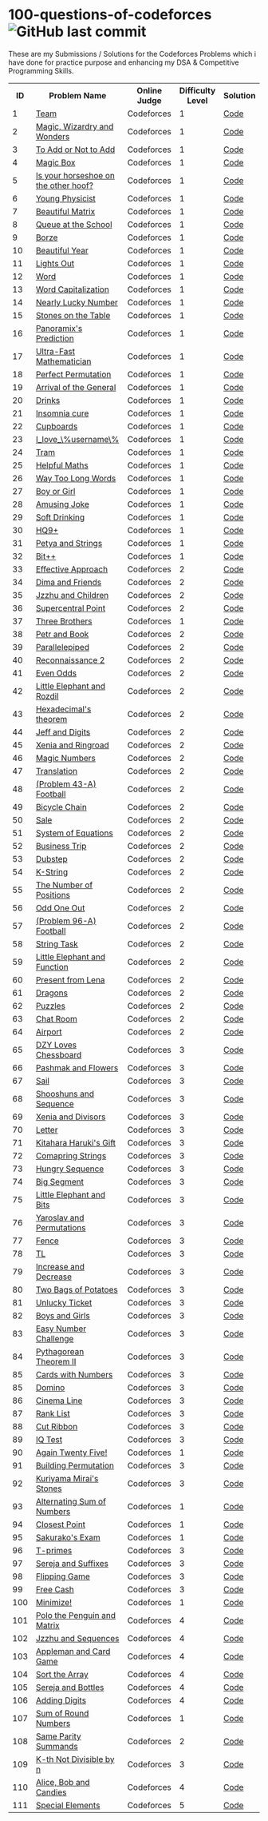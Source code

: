 # 100-questions-of-codeforces   ![GitHub last commit](https://img.shields.io/github/last-commit/piyushpatelcodes/codeforces?path=README.md&display_timestamp=author&style=plastic&logo=github&logoColor=white&label=Last%20Commit&labelColor=black&color=indigo&cacheSeconds=3600&link=https://github.com/piyushpatelcodes/codeforces)


These are my Submissions / Solutions for the Codeforces Problems which i have done for practice purpose and enhancing my DSA & Competitive Programming Skills.

 

<html>
<body>
<center>
<table>
<tr>
<th>ID</th>
<th>Problem Name</th>
<th>Online Judge</th>
<th>Difficulty Level</th>
  <th>Solution</th>
</tr>

<tr>
<td>1</td>
<td><a href="https://codeforces.com/contest/231/problem/A" target="_blank">Team</a></td>
<td>Codeforces</td>
<td>1</td>
<td><a href="https://github.com/piyushpatelcodes/codeforces/blob/main/team.java">Code</a></td>
</tr>

<tr>
<td>2</td>
<td><a href="https://codeforces.com/contest/231/problem/B" target="_blank"> Magic, Wizardry and Wonders</a></td>
<td>Codeforces</td>
<td>1</td>
<td><a href="https://github.com/piyushpatelcodes/codeforces/blob/main/Magic_Wizardry_and_Wonders.java">Code</a></td>
</tr>

<tr>
<td>3</td>
<td><a href="https://codeforces.com/contest/231/problem/B" target="_blank">To Add or Not to Add</a></td>
<td>Codeforces</td>
<td>1</td>
<td><a href="https://github.com/piyushpatelcodes/codeforces/blob/main/to_Add_or_Not_to_Add.java">Code</a></td>
</tr>


<tr>
<td>4</td>
<td><a href="https://codeforces.com/contest/231/problem/D" target="_blank">Magic Box</a></td>
<td>Codeforces</td>
<td>1</td>
<td><a href="https://github.com/piyushpatelcodes/codeforces/blob/main/magic_Box.java">Code</a></td>
</tr>

<tr>
<td>5</td>
<td><a href="https://codeforces.com/contest/228/problem/A" target="_blank">Is your horseshoe on the other hoof?</a></td>
<td>Codeforces</td>
<td>1</td>
<td><a href="https://github.com/piyushpatelcodes/codeforces/blob/main/is_your_horseshoe_on_the_other_hoof.java">Code</a></td>
</tr>

<tr>
<td>6</td>
<td><a href="https://codeforces.com/contest/228/problem/A" target="_blank">Young Physicist</a></td>
<td>Codeforces</td>
<td>1</td>
<td><a href="https://github.com/piyushpatelcodes/codeforces/blob/main/young_Physicist.java">Code</a></td>
</tr>



<tr>
<td>7</td>
<td><a href="http://codeforces.com/problemset/problem/263/A" target="_blank">Beautiful Matrix</a></td>
<td>Codeforces</td>
<td>1</td>
<td><a href="https://github.com/piyushpatelcodes/codeforces/blob/main/beautiful_Matrix.java">Code</a></td>
</tr>

<tr>
<td>8</td>
<td><a href="http://codeforces.com/problemset/problem/266/B" target="_blank">Queue at the School</a></td>
<td>Codeforces</td>
<td>1</td>
<td><a href="https://github.com/piyushpatelcodes/codeforces/blob/main/queue_at_the_School.java">Code</a></td>
</tr>

<tr>
<td>9</td>
<td><a href="https://codeforces.com/contest/32/problem/B" target="_blank">Borze</a></td>
<td>Codeforces</td>
<td>1</td>
<td><a href="https://github.com/piyushpatelcodes/codeforces/blob/main/borze.java">Code</a></td>
</tr>

<tr>
<td>10</td>
<td><a href="https://codeforces.com/contest/32/problem/B" target="_blank">Beautiful Year</a></td>
<td>Codeforces</td>
<td>1</td>
<td><a href="https://github.com/piyushpatelcodes/codeforces/blob/main/beautiful_Year.java">Code</a></td>
</tr>

<tr>
<td>11</td>
<td><a href="https://codeforces.com/problemset/problem/275/A" target="_blank">Lights Out</a></td>
<td>Codeforces</td>
<td>1</td>
<td><a href="https://github.com/piyushpatelcodes/codeforces/blob/main/lights_Out.java">Code</a></td>
</tr>

<tr>
<td>12</td>
<td><a href="https://codeforces.com/problemset/problem/59/A" target="_blank">Word</a></td>
<td>Codeforces</td>
<td>1</td>
<td><a href="https://github.com/piyushpatelcodes/codeforces/blob/main/word.java">Code</a></td>
</tr>                

<tr>
<td>13</td>
<td><a href="https://codeforces.com/problemset/problem/281/A" target="_blank">Word Capitalization</a></td>
<td>Codeforces</td>
<td>1</td>
<td><a href="https://github.com/piyushpatelcodes/codeforces/blob/main/word_Capitalization.java">Code</a></td>
</tr>   

<tr>
<td>14</td>
<td><a href="https://codeforces.com/problemset/problem/110/A" target="_blank">Nearly Lucky Number</a></td>
<td>Codeforces</td>
<td>1</td>
<td><a href="https://github.com/piyushpatelcodes/codeforces/blob/main/nearly_Lucky_Number.java">Code</a></td>
</tr>   

<tr>
<td>15</td>
<td><a href="https://codeforces.com/problemset/problem/266/A" target="_blank">Stones on the Table</a></td>
<td>Codeforces</td>
<td>1</td>
<td><a href="https://github.com/piyushpatelcodes/codeforces/blob/main/stones_on_the_Table.java">Code</a></td>
</tr>   


<tr>
<td>16</td>
<td><a href="https://codeforces.com/problemset/problem/80/A" target="_blank">Panoramix's Prediction</a></td>
<td>Codeforces</td>
<td>1</td>
<td><a href="https://github.com/piyushpatelcodes/codeforces/blob/main/panoramix's_Prediction.java">Code</a></td>
</tr>   

<tr>
<td>17</td>
<td><a href="https://codeforces.com/problemset/problem/61/A" target="_blank">Ultra-Fast Mathematician</a></td>
<td>Codeforces</td>
<td>1</td>
<td><a href="https://github.com/piyushpatelcodes/codeforces/blob/main/ultra_Fast_Mathematician.java">Code</a></td>
</tr>

<tr>
<td>18</td>
<td><a href="https://codeforces.com/problemset/problem/233/A" target="_blank">Perfect Permutation</a></td>
<td>Codeforces</td>
<td>1</td>
<td><a href="https://github.com/piyushpatelcodes/codeforces/blob/main/perfect_Permutation.java">Code</a></td>
</tr>

<tr>
<td>19</td>
<td><a href="https://codeforces.com/problemset/problem/144/A" target="_blank">Arrival of the General</a></td>
<td>Codeforces</td>
<td>1</td>
<td><a href="https://github.com/piyushpatelcodes/codeforces/blob/main/arrival_of_the_General.java">Code</a></td>
</tr>

<tr>
<td>20</td>
<td><a href="https://codeforces.com/problemset/problem/200/B" target="_blank">Drinks</a></td>
<td>Codeforces</td>
<td>1</td>
<td><a href="https://github.com/piyushpatelcodes/codeforces/blob/main/drinks.java">Code</a></td>
</tr>

<tr>
<td>21</td>
<td><a href="https://codeforces.com/problemset/problem/148/A" target="_blank">Insomnia cure</a></td>
<td>Codeforces</td>
<td>1</td>
<td><a href="https://github.com/piyushpatelcodes/codeforces/blob/main/insomnia_cure.java">Code</a></td>
</tr>

<tr>
<td>22</td>
<td><a href="https://codeforces.com/problemset/problem/248/A" target="_blank">Cupboards</a></td>
<td>Codeforces</td>
<td>1</td>
<td><a href="https://github.com/piyushpatelcodes/codeforces/blob/main/cupboards.java">Code</a></td>
</tr>

<tr>
<td>23</td>
<td><a href="https://codeforces.com/problemset/problem/155/A" target="_blank">I_love_\%username\%</a></td>
<td>Codeforces</td>
<td>1</td>
<td><a href="https://github.com/piyushpatelcodes/codeforces/blob/main/i_love_username.java">Code</a></td>
</tr>

<tr>
<td>24</td>
<td><a href="https://codeforces.com/problemset/problem/116/A" target="_blank">Tram</a></td>
<td>Codeforces</td>
<td>1</td>
<td><a href="https://github.com/piyushpatelcodes/codeforces/blob/main/tram.java">Code</a></td>
</tr>

<tr>
<td>25</td>
<td><a href="https://codeforces.com/problemset/problem/339/A" target="_blank">Helpful Maths</a></td>
<td>Codeforces</td>
<td>1</td>
<td><a href="https://github.com/piyushpatelcodes/codeforces/blob/main/helpful_Maths.java">Code</a></td>
</tr>

<tr>
<td>26</td>
<td><a href="https://codeforces.com/problemset/problem/71/A" target="_blank">Way Too Long Words</a></td>
<td>Codeforces</td>
<td>1</td>
<td><a href="https://github.com/piyushpatelcodes/codeforces/blob/main/way_Too_Long_Words.java">Code</a></td>
</tr>

<tr>
<td>27</td>
<td><a href="https://codeforces.com/problemset/problem/236/A" target="_blank">Boy or Girl</a></td>
<td>Codeforces</td>
<td>1</td>
<td><a href="https://github.com/piyushpatelcodes/codeforces/blob/main/boy_or_Girl.java">Code</a></td>
</tr>

<tr>
<td>28</td>
<td><a href="https://codeforces.com/problemset/problem/141/A" target="_blank">Amusing Joke</a></td>
<td>Codeforces</td>
<td>1</td>
<td><a href="https://github.com/piyushpatelcodes/codeforces/blob/main/amusing_Joke.java">Code</a></td>
</tr>

<tr>
<td>29</td>
<td><a href="https://codeforces.com/problemset/problem/151/A" target="_blank">Soft Drinking</a></td>
<td>Codeforces</td>
<td>1</td>
<td><a href="https://github.com/piyushpatelcodes/codeforces/blob/main/soft_Drinking.java">Code</a></td>
</tr>

<tr>
<td>30</td>
<td><a href="https://codeforces.com/problemset/problem/133/A" target="_blank">HQ9+</a></td>
<td>Codeforces</td>
<td>1</td>
<td><a href="https://github.com/piyushpatelcodes/codeforces/blob/main/hq9.java">Code</a></td>
</tr>

<tr>
<td>31</td>
<td><a href="https://codeforces.com/problemset/problem/112/A" target="_blank">Petya and Strings</a></td>
<td>Codeforces</td>
<td>1</td>
<td><a href="https://github.com/piyushpatelcodes/codeforces/blob/main/petya_and_Strings.java">Code</a></td>
</tr>

<tr>
<td>32</td>
<td><a href="https://codeforces.com/problemset/problem/282/A" target="_blank">Bit++</a></td>
<td>Codeforces</td>
<td>1</td>
<td><a href="https://github.com/piyushpatelcodes/codeforces/blob/main/bit.java">Code</a></td>
</tr>

<tr>
<td>33</td>
<td><a href="https://codeforces.com/problemset/problem/227/B" target="_blank">Effective Approach</a></td>
<td>Codeforces</td>
<td>2</td>
<td><a href="https://github.com/piyushpatelcodes/codeforces/blob/main/effective_Approach.java">Code</a></td>
</tr>

<tr>
<td>34</td>
<td><a href="https://codeforces.com/problemset/problem/272/A" target="_blank">Dima and Friends</a></td>
<td>Codeforces</td>
<td>2</td>
<td><a href="https://github.com/piyushpatelcodes/codeforces/blob/main/dima_And_Friends.java">Code</a></td>
</tr>

<tr>
<td>35</td>
<td><a href="https://codeforces.com/problemset/problem/450/A" target="_blank">Jzzhu and Children</a></td>
<td>Codeforces</td>
<td>2</td>
<td><a href="https://github.com/piyushpatelcodes/codeforces/blob/main/jzzhu_and_Children.java">Code</a></td>
</tr>

<tr>
<td>36</td>
<td><a href="https://codeforces.com/problemset/problem/165/A" target="_blank">Supercentral Point</a></td>
<td>Codeforces</td>
<td>2</td>
<td><a href="https://github.com/piyushpatelcodes/codeforces/blob/main/supercentral_Point.java">Code</a></td>
</tr>

<tr>
<td>37</td>
<td><a href="https://codeforces.com/contest/2010/problem/B" target="_blank">Three Brothers</a></td>
<td>Codeforces</td>
<td>1</td>
<td><a href="https://github.com/piyushpatelcodes/codeforces/blob/main/three_Brothers.java">Code</a></td>
</tr>

<tr>
<td>38</td>
<td><a href="https://codeforces.com/problemset/problem/139/A" target="_blank">Petr and Book</a></td>
<td>Codeforces</td>
<td>2</td>
<td><a href="https://github.com/piyushpatelcodes/codeforces/blob/main/petr_and_Book.java">Code</a></td>
</tr>

<tr>
<td>39</td>
<td><a href="https://codeforces.com/problemset/problem/224/A" target="_blank">Parallelepiped</a></td>
<td>Codeforces</td>
<td>2</td>
<td><a href="https://github.com/piyushpatelcodes/codeforces/blob/main/parallelepiped.java">Code</a></td>
</tr>

<tr>
<td>40</td>
<td><a href="https://codeforces.com/problemset/problem/34/A" target="_blank">Reconnaissance 2</a></td>
<td>Codeforces</td>
<td>2</td>
<td><a href="https://github.com/piyushpatelcodes/codeforces/blob/main/reconnaissance_2.java">Code</a></td>
</tr>

<tr>
<td>41</td>
<td><a href="https://codeforces.com/problemset/problem/318/A" target="_blank">Even Odds</a></td>
<td>Codeforces</td>
<td>2</td>
<td><a href="https://github.com/piyushpatelcodes/codeforces/blob/main/even_Odds.java">Code</a></td>
</tr>

<tr>
<td>42</td>
<td><a href="https://codeforces.com/problemset/problem/205/A" target="_blank">Little Elephant and Rozdil</a></td>
<td>Codeforces</td>
<td>2</td>
<td><a href="https://github.com/piyushpatelcodes/codeforces/blob/main/little_Elephant_and_Rozdil.java">Code</a></td>
</tr>


<tr>
<td>43</td>
<td><a href="https://codeforces.com/problemset/problem/199/A" target="_blank">Hexadecimal's theorem</a></td>
<td>Codeforces</td>
<td>2</td>
<td><a href="https://github.com/piyushpatelcodes/codeforces/blob/main/hexadecimal_Theorem.java">Code</a></td>
</tr>


<tr>
<td>44</td>
<td><a href="https://codeforces.com/problemset/problem/352/A" target="_blank">Jeff and Digits</a></td>
<td>Codeforces</td>
<td>2</td>
<td><a href="https://github.com/piyushpatelcodes/codeforces/blob/main/jeff_and_Digits.java">Code</a></td>
</tr>


<tr>
<td>45</td>
<td><a href="https://codeforces.com/problemset/problem/339/B" target="_blank">Xenia and Ringroad</a></td>
<td>Codeforces</td>
<td>2</td>
<td><a href="https://github.com/piyushpatelcodes/codeforces/blob/main/xenia_and_Ringroad.java">Code</a></td>
</tr>


<tr>
<td>46</td>
<td><a href="https://codeforces.com/problemset/problem/320/A" target="_blank">Magic Numbers</a></td>
<td>Codeforces</td>
<td>2</td>
<td><a href="https://github.com/piyushpatelcodes/codeforces/blob/main/magic_Numbers.java">Code</a></td>
</tr>

<tr>
<td>47</td>
<td><a href="https://codeforces.com/problemset/problem/41/A" target="_blank">Translation</a></td>
<td>Codeforces</td>
<td>2</td>
<td><a href="https://github.com/piyushpatelcodes/codeforces/blob/main/translation.java">Code</a></td>
</tr>

 <tr>
          <td>48</td>
          <td>
            <a
              href="https://codeforces.com/problemset/problem/43/A"
              target="_blank"
              >(Problem 43-A) Football</a
            >
          </td>
          <td>Codeforces</td>
          <td>2</td>
          <td>
            <a
              href="https://github.com/piyushpatelcodes/codeforces/blob/main/football.java"
              >Code</a
            >
          </td>
        </tr>
        
<tr>
<td>49</td>
<td><a href="https://codeforces.com/problemset/problem/215/A" target="_blank">Bicycle Chain</a></td>
<td>Codeforces</td>
<td>2</td>
<td><a href="https://github.com/piyushpatelcodes/codeforces/blob/main/bicycle_Chain.java">Code</a></td>
</tr>

<tr>
<td>50</td>
<td><a href="https://codeforces.com/problemset/problem/34/B" target="_blank">Sale</a></td>
<td>Codeforces</td>
<td>2</td>
<td><a href="https://github.com/piyushpatelcodes/codeforces/blob/main/sale.java">Code</a></td>
</tr>

<tr>
<td>51</td>
<td><a href="https://codeforces.com/problemset/problem/214/A" target="_blank">System of Equations</a></td>
<td>Codeforces</td>
<td>2</td>
<td><a href="https://github.com/piyushpatelcodes/codeforces/blob/main/system_of_Equations.java">Code</a></td>
</tr>

<tr>
<td>52</td>
<td><a href="https://codeforces.com/problemset/problem/149/A" target="_blank">Business Trip</a></td>
<td>Codeforces</td>
<td>2</td>
<td><a href="https://github.com/piyushpatelcodes/codeforces/blob/main/business_Trip.java">Code</a></td>
</tr>

<tr>
<td>53</td>
<td><a href="https://codeforces.com/problemset/problem/208/A" target="_blank">Dubstep</a></td>
<td>Codeforces</td>
<td>2</td>
<td><a href="https://github.com/piyushpatelcodes/codeforces/blob/main/dubstep.java">Code</a></td>
</tr>

<tr>
<td>54</td>
<td><a href="https://codeforces.com/problemset/problem/219/A" target="_blank">K-String</a></td>
<td>Codeforces</td>
<td>2</td>
<td><a href="https://github.com/piyushpatelcodes/codeforces/blob/main/k_String.java">Code</a></td>
</tr>

<tr>
<td>55</td>
<td><a href="https://codeforces.com/problemset/problem/124/A" target="_blank">The Number of Positions</a></td>
<td>Codeforces</td>
<td>2</td>
<td><a href="https://github.com/piyushpatelcodes/codeforces/blob/main/the_Number_of_Positions.java">Code</a></td>
</tr>

<tr>
<td>56</td>
<td><a href="https://codeforces.com/contest/1916/problem/A" target="_blank">Odd One Out</a></td>
<td>Codeforces</td>
<td>2</td>
<td><a href="https://github.com/piyushpatelcodes/codeforces/blob/main/odd_One_Out.java">Code</a></td>
</tr>

<tr>
<td>57</td>
<td><a href="https://codeforces.com/problemset/problem/96/A" target="_blank">(Problem 96-A) Football</a></td>
<td>Codeforces</td>
<td>2</td>
<td><a href="https://github.com/piyushpatelcodes/codeforces/blob/main/football96A.java">Code</a></td>
</tr>

<tr>
<td>58</td>
<td><a href="https://codeforces.com/problemset/problem/118/A" target="_blank">String Task</a></td>
<td>Codeforces</td>
<td>2</td>
<td><a href="https://github.com/piyushpatelcodes/codeforces/blob/main/string_Task.java">Code</a></td>
</tr>

<tr>
<td>59</td>
<td><a href="https://codeforces.com/problemset/problem/221/A" target="_blank">Little Elephant and Function</a></td>
<td>Codeforces</td>
<td>2</td>
<td><a href="https://github.com/piyushpatelcodes/codeforces/blob/main/little_Elephant_and_Function.java">Code</a></td>
</tr>

<tr>
<td>60</td>
<td><a href="https://codeforces.com/problemset/problem/118/B" target="_blank">Present from Lena</a></td>
<td>Codeforces</td>
<td>2</td>
<td><a href="https://github.com/piyushpatelcodes/codeforces/blob/main/present_from_Lena.java">Code</a></td>
</tr>

<tr>
<td>61</td>
<td><a href="https://codeforces.com/problemset/problem/230/A" target="_blank">Dragons</a></td>
<td>Codeforces</td>
<td>2</td>
<td><a href="https://github.com/piyushpatelcodes/codeforces/blob/main/dragons.java">Code</a></td>
</tr>

<tr>
<td>62</td>
<td><a href="https://codeforces.com/problemset/problem/337/A" target="_blank">Puzzles</a></td>
<td>Codeforces</td>
<td>2</td>
<td><a href="https://github.com/piyushpatelcodes/codeforces/blob/main/puzzles.java">Code</a></td>
</tr>

<tr>
<td>63</td>
<td><a href="https://codeforces.com/problemset/problem/58/A" target="_blank">Chat Room</a></td>
<td>Codeforces</td>
<td>2</td>
<td><a href="https://github.com/piyushpatelcodes/codeforces/blob/main/chat_Room.java">Code</a></td>
</tr>

<tr>
<td>64</td>
<td><a href="https://codeforces.com/problemset/problem/218/B" target="_blank">Airport</a></td>
<td>Codeforces</td>
<td>2</td>
<td><a href="https://github.com/piyushpatelcodes/codeforces/blob/main/airport.java">Code</a></td>
</tr>

<tr>
<td>65</td>
<td><a href="https://codeforces.com/problemset/problem/445/A" target="_blank">DZY Loves Chessboard</a></td>
<td>Codeforces</td>
<td>3</td>
<td><a href="https://github.com/piyushpatelcodes/codeforces/blob/main/dzy_Loves_Chessboard.java">Code</a></td>
</tr>

<tr>
<td>66</td>
<td><a href="https://codeforces.com/problemset/problem/459/B" target="_blank">Pashmak and Flowers</a></td>
<td>Codeforces</td>
<td>3</td>
<td><a href="https://github.com/piyushpatelcodes/codeforces/blob/main/pashmak_and_Flowers.java">Code</a></td>
</tr>

<tr>
<td>67</td>
<td><a href="https://codeforces.com/problemset/problem/298/B" target="_blank">Sail</a></td>
<td>Codeforces</td>
<td>3</td>
<td><a href="https://github.com/piyushpatelcodes/codeforces/blob/main/sail.java">Code</a></td>
</tr>

<tr>
<td>68</td>
<td><a href="https://codeforces.com/problemset/problem/222/A" target="_blank">Shooshuns and Sequence</a></td>
<td>Codeforces</td>
<td>3</td>
<td><a href="https://github.com/piyushpatelcodes/codeforces/blob/main/shooshuns_and_Sequence.java">Code</a></td>
</tr>

<tr>
<td>69</td>
<td><a href="https://codeforces.com/problemset/problem/342/A" target="_blank">Xenia and Divisors</a></td>
<td>Codeforces</td>
<td>3</td>
<td><a href="https://github.com/piyushpatelcodes/codeforces/blob/main/xenia_and_Divisors.java">Code</a></td>
</tr>

<tr>
<td>70</td>
<td><a href="https://codeforces.com/problemset/problem/43/B" target="_blank">Letter</a></td>
<td>Codeforces</td>
<td>3</td>
<td><a href="https://github.com/piyushpatelcodes/codeforces/blob/main/letter.java">Code</a></td>
</tr>

<tr>
<td>71</td>
<td><a href="https://codeforces.com/problemset/problem/433/A" target="_blank">Kitahara Haruki's Gift</a></td>
<td>Codeforces</td>
<td>3</td>
<td><a href="https://github.com/piyushpatelcodes/codeforces/blob/main/kithara_and_Harukis_Gift.java">Code</a></td>
</tr>

<tr>
<td>72</td>
<td><a href="https://codeforces.com/problemset/problem/186/A" target="_blank">Comapring Strings</a></td>
<td>Codeforces</td>
<td>3</td>
<td><a href="https://github.com/piyushpatelcodes/codeforces/blob/main/comparing_Strings.java">Code</a></td>
</tr>

<tr>
<td>73</td>
<td><a href="https://codeforces.com/problemset/problem/327/B" target="_blank">Hungry Sequence</a></td>
<td>Codeforces</td>
<td>3</td>
<td><a href="https://github.com/piyushpatelcodes/codeforces/blob/main/hungry_Sequence.java">Code</a></td>
</tr>

<tr>
<td>74</td>
<td><a href="https://codeforces.com/problemset/problem/242/B" target="_blank">Big Segment</a></td>
<td>Codeforces</td>
<td>3</td>
<td><a href="https://github.com/piyushpatelcodes/codeforces/blob/main/big_Segment.java">Code</a></td>
</tr>

<tr>
<td>75</td>
<td><a href="https://codeforces.com/problemset/problem/258/A" target="_blank">Little Elephant and Bits</a></td>
<td>Codeforces</td>
<td>3</td>
<td><a href="https://github.com/piyushpatelcodes/codeforces/blob/main/little_Elephant_and_Bits.java">Code</a></td>
</tr>

<tr>
<td>76</td>
<td><a href="https://codeforces.com/problemset/problem/296/A" target="_blank">Yaroslav and Permutations</a></td>
<td>Codeforces</td>
<td>3</td>
<td><a href="https://github.com/piyushpatelcodes/codeforces/blob/main/yaroslav_and_Permutations.java">Code</a></td>
</tr>

<tr>
<td>77</td>
<td><a href="https://codeforces.com/problemset/problem/363/B" target="_blank">Fence</a></td>
<td>Codeforces</td>
<td>3</td>
<td><a href="https://github.com/piyushpatelcodes/codeforces/blob/main/fence.java">Code</a></td>
</tr>

<tr>
<td>78</td>
<td><a href="https://codeforces.com/problemset/problem/350/A" target="_blank">TL</a></td>
<td>Codeforces</td>
<td>3</td>
<td><a href="https://github.com/piyushpatelcodes/codeforces/blob/main/tL.java">Code</a></td>
</tr>

<tr>
<td>79</td>
<td><a href="https://codeforces.com/problemset/problem/246/B" target="_blank">Increase and Decrease</a></td>
<td>Codeforces</td>
<td>3</td>
<td><a href="https://github.com/piyushpatelcodes/codeforces/blob/main/increase_and_Decrease.java">Code</a></td>
</tr>

<tr>
<td>80</td>
<td><a href="https://codeforces.com/problemset/problem/239/A" target="_blank">Two Bags of Potatoes</a></td>
<td>Codeforces</td>
<td>3</td>
<td><a href="https://github.com/piyushpatelcodes/codeforces/blob/main/two_Bags_of_Potatoes.java">Code</a></td>
</tr>

<tr>
<td>81</td>
<td><a href="https://codeforces.com/problemset/problem/160/B" target="_blank">Unlucky Ticket</a></td>
<td>Codeforces</td>
<td>3</td>
<td><a href="https://github.com/piyushpatelcodes/codeforces/blob/main/unlucky_Ticket.java">Code</a></td>
</tr>

<tr>
<td>82</td>
<td><a href="https://codeforces.com/problemset/problem/253/A" target="_blank">Boys and Girls</a></td>
<td>Codeforces</td>
<td>3</td>
<td><a href="https://github.com/piyushpatelcodes/codeforces/blob/main/boys_and_Girls.java">Code</a></td>
</tr>

<tr>
<td>83</td>
<td><a href="https://codeforces.com/problemset/problem/236/B" target="_blank">Easy Number Challenge</a></td>
<td>Codeforces</td>
<td>3</td>
<td><a href="https://github.com/piyushpatelcodes/codeforces/blob/main/easy_Number_Challenge.java">Code</a></td>
</tr>

<tr>
<td>84</td>
<td><a href="https://codeforces.com/problemset/problem/304/A" target="_blank">Pythagorean Theorem II</a></td>
<td>Codeforces</td>
<td>3</td>
<td><a href="https://github.com/piyushpatelcodes/codeforces/blob/main/pythagorean_TheoremII.java">Code</a></td>
</tr>

<tr>
<td>85</td>
<td><a href="https://codeforces.com/problemset/problem/254/A" target="_blank">Cards with Numbers</a></td>
<td>Codeforces</td>
<td>3</td>
<td><a href="https://github.com/piyushpatelcodes/codeforces/blob/main/cards_with_Numbers.java">Code</a></td>
</tr>


<tr>
<td>85</td>
<td><a href="https://codeforces.com/problemset/problem/353/A" target="_blank">Domino</a></td>
<td>Codeforces</td>
<td>3</td>
<td><a href="https://github.com/piyushpatelcodes/codeforces/blob/main/domino.java">Code</a></td>
</tr>

<tr>
<td>86</td>
<td><a href="https://codeforces.com/problemset/problem/349/A" target="_blank">Cinema Line</a></td>
<td>Codeforces</td>
<td>3</td>
<td><a href="https://github.com/piyushpatelcodes/codeforces/blob/main/cinema_Line.java">Code</a></td>
</tr>

<tr>
<td>87</td>
<td><a href="https://codeforces.com/problemset/problem/166/A" target="_blank">Rank List</a></td>
<td>Codeforces</td>
<td>3</td>
<td><a href="https://github.com/piyushpatelcodes/codeforces/blob/main/rank_List.java">Code</a></td>
</tr>

<tr>
<td>88</td>
<td><a href="https://codeforces.com/problemset/problem/189/A" target="_blank">Cut Ribbon</a></td>
<td>Codeforces</td>
<td>3</td>
<td><a href="https://github.com/piyushpatelcodes/codeforces/blob/main/cut_Ribbon.java">Code</a></td>
</tr>

<tr>
<td>89</td>
<td><a href="https://codeforces.com/problemset/problem/287/A" target="_blank">IQ Test</a></td>
<td>Codeforces</td>
<td>3</td>
<td><a href="https://github.com/piyushpatelcodes/codeforces/blob/main/iQ_Test.java">Code</a></td>
</tr>

<tr>
<td>90</td>
<td><a href="https://codeforces.com/contest/630/problem/A" target="_blank">Again Twenty Five!</a></td>
<td>Codeforces</td>
<td>1</td>
<td><a href="https://github.com/piyushpatelcodes/codeforces/blob/main/again_Twenty_Five.java">Code</a></td>
</tr>


<tr>
<td>91</td>
<td><a href="https://codeforces.com/problemset/problem/285/C" target="_blank">Building Permutation</a></td>
<td>Codeforces</td>
<td>3</td>
<td><a href="https://github.com/piyushpatelcodes/codeforces/blob/main/building_Permutation.java">Code</a></td>
</tr>


<tr>
<td>92</td>
<td><a href="https://codeforces.com/problemset/problem/433/B" target="_blank">Kuriyama Mirai's Stones</a></td>
<td>Codeforces</td>
<td>3</td>
<td><a href="https://github.com/piyushpatelcodes/codeforces/blob/main/kuriyama_Mirai_Stones.java">Code</a></td>
</tr>


<tr>
<td>93</td>
<td><a href="https://codeforces.com/problemset/problem/2010/A" target="_blank">Alternating Sum of Numbers</a></td>
<td>Codeforces</td>
<td>1</td>
<td><a href="https://github.com/piyushpatelcodes/codeforces/blob/main/alternating_Sum_of_Numbers.java">Code</a></td>
</tr>

<tr>
<td>94</td>
<td><a href="https://codeforces.com/contest/2004/problem/A" target="_blank">Closest Point</a></td>
<td>Codeforces</td>
<td>1</td>
<td><a href="https://github.com/piyushpatelcodes/codeforces/blob/main/closest_Point.java">Code</a></td>
</tr>


<tr>
<td>95</td>
<td><a href="https://codeforces.com/contest/2008/problem/A" target="_blank">Sakurako's Exam</a></td>
<td>Codeforces</td>
<td>1</td>
<td><a href="https://github.com/piyushpatelcodes/codeforces/blob/main/sakurako_Exam.java">Code</a></td>
</tr>

<tr>
<td>96</td>
<td><a href="https://codeforces.com/problemset/problem/230/B" target="_blank">T-primes</a></td>
<td>Codeforces</td>
<td>3</td>
<td><a href="https://github.com/piyushpatelcodes/codeforces/blob/main/t_Primes.java">Code</a></td>
</tr>

<tr>
<td>97</td>
<td><a href="https://codeforces.com/problemset/problem/368/B" target="_blank">Sereja and Suffixes</a></td>
<td>Codeforces</td>
<td>3</td>
<td><a href="https://github.com/piyushpatelcodes/codeforces/blob/main/sereja_and_Suffixes.java">Code</a></td>
</tr>

<tr>
<td>98</td>
<td><a href="https://codeforces.com/problemset/problem/327/A" target="_blank">Flipping Game</a></td>
<td>Codeforces</td>
<td>3</td>
<td><a href="https://github.com/piyushpatelcodes/codeforces/blob/main/flipping_Game.java">Code</a></td>
</tr>

<tr>
<td>99</td>
<td><a href="https://codeforces.com/problemset/problem/237/A" target="_blank">Free Cash</a></td>
<td>Codeforces</td>
<td>3</td>
<td><a href="https://github.com/piyushpatelcodes/codeforces/blob/main/free_Cash.java">Code</a></td>
</tr>

<tr>
<td>100</td>
<td><a href="https://codeforces.com/problemset/problem/2009/A" target="_blank">Minimize!</a></td>
<td>Codeforces</td>
<td>1</td>
<td><a href="https://github.com/piyushpatelcodes/codeforces/blob/main/minimize.java">Code</a></td>
</tr>

<tr>
<td>101</td>
<td><a href="https://codeforces.com/problemset/problem/289/B" target="_blank">Polo the Penguin and Matrix</a></td>
<td>Codeforces</td>
<td>4</td>
<td><a href="https://github.com/piyushpatelcodes/codeforces/blob/main/polo_the_Penguin_and_Matrix.java">Code</a></td>
</tr>


<tr>
<td>102</td>
<td><a href="https://codeforces.com/problemset/problem/450/B" target="_blank">Jzzhu and Sequences</a></td>
<td>Codeforces</td>
<td>4</td>
<td><a href="https://github.com/piyushpatelcodes/codeforces/blob/main/jzzhu_and_Sequences.java">Code</a></td>
</tr>


<tr>
<td>103</td>
<td><a href="https://codeforces.com/problemset/problem/462/B" target="_blank">Appleman and Card Game</a></td>
<td>Codeforces</td>
<td>4</td>
<td><a href="https://github.com/piyushpatelcodes/codeforces/blob/main/appleman_and_Card_Game.java">Code</a></td>
</tr>

<tr>
<td>104</td>
<td><a href="https://codeforces.com/problemset/problem/451/B" target="_blank">Sort the Array</a></td>
<td>Codeforces</td>
<td>4</td>
<td><a href="https://github.com/piyushpatelcodes/codeforces/blob/main/sort_the_Array.java">Code</a></td>
</tr>


<tr>
<td>105</td>
<td><a href="https://codeforces.com/problemset/problem/315/A" target="_blank">Sereja and Bottles</a></td>
<td>Codeforces</td>
<td>4</td>
<td><a href="https://github.com/piyushpatelcodes/codeforces/blob/main/sereja_and_Bottles.java">Code</a></td>
</tr>

<tr>
<td>106</td>
<td><a href="https://codeforces.com/problemset/problem/260/A" target="_blank">Adding Digits</a></td>
<td>Codeforces</td>
<td>4</td>
<td><a href="https://github.com/piyushpatelcodes/codeforces/blob/main/adding_Digits.java">Code</a></td>
</tr>

<tr>
<td>107</td>
<td><a href="https://codeforces.com/contest/1352/problem/A" target="_blank">Sum of Round Numbers</a></td>
<td>Codeforces</td>
<td>1</td>
<td><a href="https://github.com/piyushpatelcodes/codeforces/blob/main/sum_of_Round_Numbers.java">Code</a></td>
</tr>

<tr>
<td>108</td>
<td><a href="https://codeforces.com/contest/1352/problem/B" target="_blank">Same Parity Summands</a></td>
<td>Codeforces</td>
<td>2</td>
<td><a href="https://github.com/piyushpatelcodes/codeforces/blob/main/same_Parity_Summands.java">Code</a></td>
</tr>

<tr>
<td>109</td>
<td><a href="https://codeforces.com/contest/1352/problem/C" target="_blank">K-th Not Divisible by n</a></td>
<td>Codeforces</td>
<td>3</td>
<td><a href="https://github.com/piyushpatelcodes/codeforces/blob/main/kth_Not_Divisible_by_n.java">Code</a></td>
</tr>

<tr>
<td>110</td>
<td><a href="https://codeforces.com/contest/1352/problem/D" target="_blank">Alice, Bob and Candies</a></td>
<td>Codeforces</td>
<td>4</td>
<td><a href="https://github.com/piyushpatelcodes/codeforces/blob/main/alice_Bob_and_Candies.java">Code</a></td>
</tr>

<tr>
<td>111</td>
<td><a href="https://codeforces.com/contest/1352/problem/E" target="_blank">Special Elements</a></td>
<td>Codeforces</td>
<td>5</td>
<td><a href="https://github.com/piyushpatelcodes/codeforces/blob/main/special_Elements.java">Code</a></td>
</tr>






</table>
  </center>
  </body>
</html>

